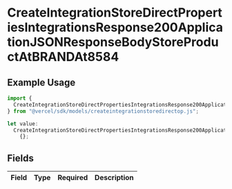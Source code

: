 # CreateIntegrationStoreDirectPropertiesIntegrationsResponse200ApplicationJSONResponseBodyStoreProductAtBRANDAt8584

## Example Usage

```typescript
import {
  CreateIntegrationStoreDirectPropertiesIntegrationsResponse200ApplicationJSONResponseBodyStoreProductAtBRANDAt8584,
} from "@vercel/sdk/models/createintegrationstoredirectop.js";

let value:
  CreateIntegrationStoreDirectPropertiesIntegrationsResponse200ApplicationJSONResponseBodyStoreProductAtBRANDAt8584 =
    {};
```

## Fields

| Field       | Type        | Required    | Description |
| ----------- | ----------- | ----------- | ----------- |